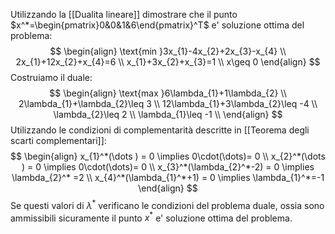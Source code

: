 Utilizzando la [[Dualita lineare]] dimostrare che il punto $x^*=\begin{pmatrix}0&0&1&6\end{pmatrix}^T$ e' soluzione ottima del problema:
$$
\begin{align}
\text{min }3x_{1}-4x_{2}+2x_{3}-x_{4} \\
2x_{1}+12x_{2}+x_{4}=6 \\
x_{1}+3x_{2}+x_{3}=1 \\
x\geq 0
\end{align}
$$
Costruiamo il duale:
$$
\begin{align}
\text{max }6\lambda_{1}+1\lambda_{2} \\
2\lambda_{1}+\lambda_{2}\leq 3 \\
12\lambda_{1}+3\lambda_{2}\leq -4 \\
\lambda_{2}\leq 2 \\
\lambda_{1}\leq -1 \\
\end{align}
$$
Utilizzando le condizioni di complementarità descritte in [[Teorema degli scarti complementari]]:
$$
\begin{align}
x_{1}^*(\dots ) = 0 \implies 0\cdot(\dots)= 0 \\
x_{2}^*(\dots ) = 0 \implies 0\cdot(\dots)= 0 \\
x_{3}^*(\lambda_{2}^*-2) = 0 \implies \lambda_{2}^* =2 \\
x_{4}^*(\lambda_{1}^*+1) = 0 \implies \lambda_{1}^*=-1
\end{align}
$$
Se questi valori di $\lambda^*$ verificano le condizioni del problema duale, ossia sono ammissibili sicuramente il punto $x^*$ e' soluzione ottima del problema.
